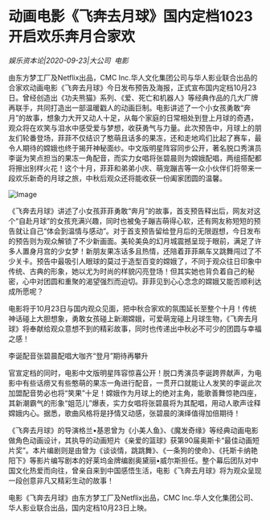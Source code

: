 # 动画电影《飞奔去月球》国内定档1023 开启欢乐奔月合家欢

*娱乐资本论|2020-09-23|大公司 
                                                电影*

由东方梦工厂及Netflix出品，CMC Inc.华人文化集团公司与华人影业联合出品的合家欢动画电影《飞奔去月球》今日发布预告及海报，正式宣布国内定档10月23日。曾经创造出《功夫熊猫》系列、《爱、死亡和机器人》等经典作品的几大厂牌再联手，共同打造出一部温暖戳人的动画巨制。电影讲述了一个小女孩勇敢“奔月”的故事，想象力大开又动人十足，从每个家庭的日常相处到登上月球的奇遇，观众将在欢笑与泪水中感受爱与梦想，收获勇气与力量。此次预告中，月球上的朋友们轮番登场，菲菲不仅结识了憨萌且话多的果冻，还和走地鸡们比起了赛车，最令人期待的嫦娥也终于揭开神秘面纱。中文版明星阵容同步公开，著名脱口秀演员李诞为笑点担当的果冻一角配音，而实力女唱将张碧晨则为嫦娥配唱，两组搭配都将擦出别样火花！这个十月，菲菲和弟弟小庆、萌宠蹦吉等一众小伙伴们将带来一段欢乐新奇的月球之旅，中秋后观众还将能收获一份阖家团圆的温馨。

![Image](http://static.ylzbl.com/uploads/ueditor/php/upload/image/20200923/1600830863260147.png)

《飞奔去月球》讲述了小女孩菲菲勇敢“奔月”的故事，首支预告释出后，网友对这个“自赴月球”的女孩充满兴趣，同时也被兔子蹦吉萌得心软，还有网友称短短的预告就让自己“体会到温情与感动”。对于首支预告留给登月后的无限遐想，今日发布的预告则为观众解锁了不少新画面。美轮美奂的幻月城震撼呈现于眼前，满足了许多人置身月宫的少女梦！新朋友果冻话多且热情，还陪着菲菲飙车又跳舞闯过了不少关卡。预告中最吸引人眼球的莫过于造型百变的嫦娥了，不同于观众往日印象中传统、古典的形象，她以尤为时尚的样貌闪亮登场！但其实她也背负着自己的秘密，心中对团圆和重聚的渴望强烈而迫切。菲菲见到心心念念的嫦娥又能否顺利达成所愿呢？

电影将于10月23日与国内观众见面，把中秋合家欢的氛围延长至整个十月！传统神话碰上大胆想象，勇敢女孩碰上新潮嫦娥，可爱萌宠碰上月球生物，《飞奔去月球》将奉献给观众意想不到的精彩故事，同时也传递出中秋必不可少的团圆与幸福之感！

李诞配音张碧晨配唱大咖齐“登月”期待再攀升

官宣定档的同时，电影中文版明星阵容惊喜公开！脱口秀演员李诞跨界献声，为电影中有些话痨又有些憨萌的果冻一角进行配音，一贯开口就能让人发笑的李诞此次加盟配音势必也将“笑果”十足！嫦娥作为月球上的绝对主角，能歌善舞惊艳四座，其新潮霸气的形象“姐范儿”爆表，实力女唱将张碧晨将为其配唱，用动人歌声诠释嫦娥内心。据悉，歌曲风格将是抒情又动感，张碧晨的演绎值得加倍期待！

《飞奔去月球》的导演格兰•基恩曾为《小美人鱼》、《魔发奇缘》等经典动画电影做角色动画设计，其执导的动画短片《亲爱的篮球》获第90届奥斯卡“最佳动画短片奖”。本片编剧则是由曾为《谈谈情，跳跳舞》、《一条狗的使命》、《托斯卡纳艳阳下》等影片编写剧本的好莱坞金牌编剧奥黛丽•威尔斯担任。整个幕后团队对中国文化热爱而向往，曾亲自来到中国感悟生活，电影《飞奔去月球》将为观众呈现一段创意非凡又精彩生动的故事！

电影《飞奔去月球》由东方梦工厂及Netflix出品，CMC Inc.华人文化集团公司、华人影业联合出品，国内定档10月23日上映。

